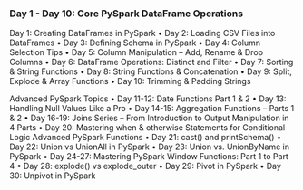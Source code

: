 ### Day 1 - Day 10: Core PySpark DataFrame Operations
Day 1: Creating DataFrames in PySpark
• Day 2: Loading CSV Files into DataFrames
• Day 3: Defining Schema in PySpark
• Day 4: Column Selection Tips
• Day 5: Column Manipulation – Add, Rename & Drop Columns
• Day 6: DataFrame Operations: Distinct and Filter
• Day 7: Sorting & String Functions
• Day 8: String Functions & Concatenation
• Day 9: Split, Explode & Array Functions
• Day 10: Trimming & Padding Strings

Advanced PySpark Topics
•
Day 11-12: Date Functions Part 1 & 2
•
Day 13: Handling Null Values Like a Pro
•
Day 14-15: Aggregation Functions – Parts 1 & 2
•
Day 16-19: Joins Series – From Introduction to Output Manipulation in 4 Parts
•
Day 20: Mastering when & otherwise Statements for Conditional Logic
Advanced PySpark Functions
•
Day 21: cast() and printSchema()
•
Day 22: Union vs UnionAll in PySpark
•
Day 23: Union vs. UnionByName in PySpark
•
Day 24-27: Mastering PySpark Window Functions: Part 1 to Part 4
•
Day 28: explode() vs explode_outer
•
Day 29: Pivot in PySpark
•
Day 30: Unpivot in PySpark
